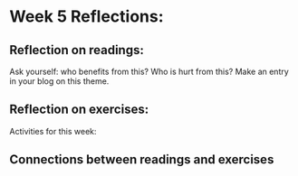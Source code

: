 # Week 5 Reflections:

## Reflection on readings: 
Ask yourself: who benefits from this? Who is hurt from this? Make an entry in your blog on this theme.

## Reflection on exercises:

Activities for this week:  


## Connections between readings and exercises
